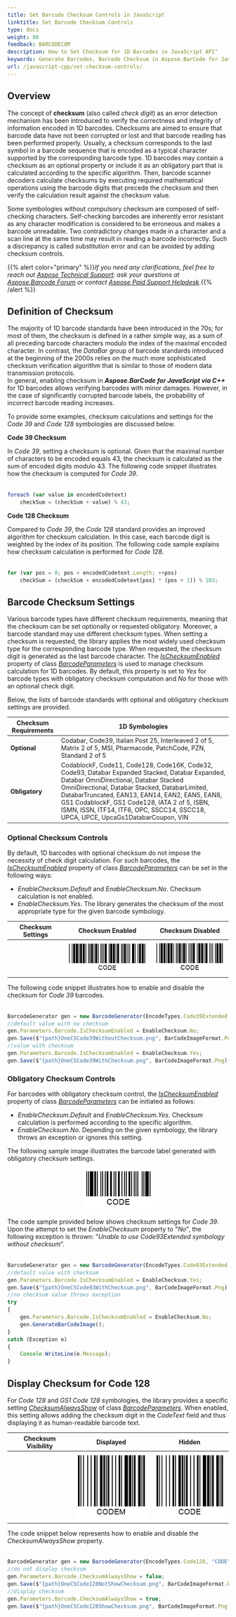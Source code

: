 ```yaml
---
title: Set Barcode Checksum Controls in JavaScript
linktitle: Set Barcode Checksum Controls
type: docs
weight: 80
feedback: BARCODECOM
description: How to Set Checksum for 1D Barcodes in JavaScript API"
keywords: Generate Barcodes, Barcode Checksum in Aspose.BarCode for JavaScript via C++, Generate Barcodes in Aspose.BarCode, Convert Barcode Size in Aspose.BarCode, Customized Barcode Checksum, Set Barcode Check Digit, Checksum Settings Aspose.BarCode
url: /javascript-cpp/set-checksum-controls/
---
```


## **Overview**
The concept of **checksum** (also called *check digit*) as an error detection mechanism has been introduced to verify the correctness and integrity of information encoded in 1D barcodes. Checksums are aimed to ensure that barcode data have not been corrupted or lost and that barcode reading has been performed properly. Usually, a checksum corresponds to the last symbol in a barcode sequence that is encoded as a typical character supported by the corresponding barcode type. 1D barcodes may contain a checksum as an optional property or include it as an obligatory part that is calculated according to the specific algorithm. Then, barcode scanner decoders calculate checksums by executing required mathematical operations using the barcode digits that precede the checksum and then verify the calculation result against the checksum value.  
  
Some symbologies without compulsory checksum are composed of self-checking characters. Self-checking barcodes are inherently error resistant as any character modification is considered to be erroneous and makes a barcode unreadable. Two contradictory changes made in a character and a scan line at the same time may result in reading a barcode incorrectly. Such a discrepancy is called substitution error and can be avoided by adding checksum controls.

{{% alert color="primary" %}}*If you need any clarifications, feel free to reach out [Aspose Technical Support](/barcode/javascript-cpp/technical-support/): ask your questions at [Aspose.Barcode Forum](https://forum.aspose.com/c/barcode/13) or contact [Aspose Paid Support Helpdesk](https://helpdesk.aspose.com/).*{{% /alert %}}
 
## **Definition of Checksum**
The majority of 1D barcode standards have been introduced in the 70s; for most of them, the checksum is defined in a rather simple way, as a sum of all preceding barcode characters modulo the index of the maximal encoded character. In contrast, the *DataBar* group of barcode standards introduced at the beginning of the 2000s relies on the much more sophisticated checksum verification algorithm that is similar to those of modern data transmission protocols.  
In general, enabling checksum in ***Aspose.BarCode for JavaScript via C++*** for 1D barcodes allows verifying barcodes with minor damages. However, in the case of significantly corrupted barcode labels, the probability of incorrect barcode reading increases.  
  
To provide some examples, checksum calculations and settings for the *Code 39* and *Code 128* symbologies are discussed below.  
  
**Code 39 Checksum**
  
In *Code 39*, setting a checksum is optional. Given that the maximal number of characters to be encoded equals 43, the checksum is calculated as the sum of encoded digits modulo 43. The following code snippet illustrates how the checksum is computed for *Code 39*.
  
```javascript

foreach (var value in encodedCodetext)
    checkSum = (checkSum + value) % 43;

```
  
**Code 128 Checksum**  
  
Compared to *Code 39*, the *Code 128* standard provides an improved algorithm for checksum calculation. In this case, each barcode digit is weighted by the index of its position. The following code sample explains how checksum calculation is performed for *Code 128*.
  
```javascript

for (var pos = 0; pos < encodedCodetext.Length; ++pos)
    checkSum = (checkSum + encodedCodetext[pos] * (pos + 1)) % 103;

``` 
  
## **Barcode Checksum Settings**
Various barcode types have different checksum requirements, meaning that the checksum can be set optionally or requested obligatory. Moreover, a barcode standard may use different checksum types. When setting a checksum is requested, the library applies the most widely used checksum type for the corresponding barcode type. When requested, the checksum digit is generated as the last barcode character. The [*IsChecksumEnabled*](https://reference.aspose.com/barcode/javascript-cpp/aspose.barcode.generation/barcodeparameters/properties/ischecksumenabled) property of class [*BarcodeParameters*](https://reference.aspose.com/barcode/javascript-cpp/aspose.barcode.generation/barcodeparameters) is used to manage checksum calculation for 1D barcodes. By default, this property is set to *Yes* for barcode types with obligatory checksum computation and *No* for those with an optional check digit.  
  
Below, the lists of barcode standards with optional and obligatory checksum settings are provided.
  
|Checksum Requirements|1D Symbologies|
|---|---|
|**Optional**|Codabar, Code39, Italian Post 25, Interleaved 2 of 5, Matrix 2 of 5, MSI, Pharmacode, PatchCode, PZN, Standard 2 of 5|
|**Obligatory**|CodablockF, Code11, Code128, Code16K, Code32, Code93, Databar Expanded Stacked, Databar Expanded, Databar OmniDirectional, Databar Stacked OmniDirectional, Databar Stacked, DatabarLimited, DatabarTruncated, EAN13, EAN14, EAN2, EAN5, EAN8, GS1 CodablockF, GS1 Code128, IATA 2 of 5, ISBN, ISMN, ISSN, ITF14, ITF6, OPC, SSCC14, SSCC18, UPCA, UPCE, UpcaGs1DatabarCoupon, VIN|

### **Optional Checksum Controls**
By default, 1D barcodes with optional checksum do not impose the necessity of check digit calculation. For such barcodes, the [*IsChecksumEnabled*](https://reference.aspose.com/barcode/javascript-cpp/aspose.barcode.generation/barcodeparameters/properties/ischecksumenabled) property of class [*BarcodeParameters*](https://reference.aspose.com/barcode/javascript-cpp/aspose.barcode.generation/barcodeparameters) can be set in the following ways:
- *EnableChecksum.Default* and *EnableChecksum.No*. Checksum calculation is not enabled.
- *EnableChecksum.Yes*. The library generates the checksum of the most appropriate type for the given barcode symbology.
  
|Checksum Settings|Checksum Enabled|Checksum Disabled|
| :-: | :-: | :-: |
| |<img src="onecscode39withchecksum.png">|<img src="onecscode39withoutchecksum.png">|
  
The following code snippet illustrates how to enable and disable the checksum for *Code 39* barcodes.
  
```javascript

BarcodeGenerator gen = new BarcodeGenerator(EncodeTypes.Code39Extended, "CODE");
//default value with no checksum
gen.Parameters.Barcode.IsChecksumEnabled = EnableChecksum.No;
gen.Save($"{path}OneCSCode39WithoutChecksum.png", BarCodeImageFormat.Png);
//value with checksum
gen.Parameters.Barcode.IsChecksumEnabled = EnableChecksum.Yes;
gen.Save($"{path}OneCSCode39WithChecksum.png", BarCodeImageFormat.Png);

``` 
  
### **Obligatory Checksum Controls**
For barcodes with obligatory checksum control, the [*IsChecksumEnabled*](https://reference.aspose.com/barcode/javascript-cpp/aspose.barcode.generation/barcodeparameters/properties/ischecksumenabled) property of class [*BarcodeParameters*](https://reference.aspose.com/barcode/javascript-cpp/aspose.barcode.generation/barcodeparameters) can be initiated as follows:
- *EnableChecksum.Default* and *EnableChecksum.Yes*. Checksum calculation is performed according to the specific algorithm.
- *EnableChecksum.No*. Depending on the given symbology, the library throws an exception or ignores this setting.

The following sample image illustrates the barcode label generated with obligatory checksum settings.     
<p align="center"><img src="onecscode93withchecksum.png"></p>

The code sample provided below shows checksum settings for *Code 39*. Upon the attempt to set the *EnableChecksum* property to "*No*", the following exception is thrown: "*Unable to use Code93Extended symbology without checksum*".

```javascript

BarcodeGenerator gen = new BarcodeGenerator(EncodeTypes.Code93Extended, "CODE");
//default value with checksum
gen.Parameters.Barcode.IsChecksumEnabled = EnableChecksum.Yes;
gen.Save($"{path}OneCSCode93WithChecksum.png", BarCodeImageFormat.Png);
//no checksum value throws exception
try
{
    gen.Parameters.Barcode.IsChecksumEnabled = EnableChecksum.No;
    gen.GenerateBarCodeImage();
}
catch (Exception e)
{
    Console.WriteLine(e.Message);
}

```
  
## **Display Checksum for Code 128**
For *Code 128* and *GS1 Code 128* symbologies, the library provides a specific setting [*ChecksumAlwaysShow*](https://reference.aspose.com/barcode/javascript-cpp/aspose.barcode.generation/barcodeparameters/properties/checksumalwaysshow) of class [*BarcodeParameters*](https://reference.aspose.com/barcode/javascript-cpp/aspose.barcode.generation/barcodeparameters). When enabled, this setting allows adding the checksum digit in the *CodeText* field and thus displaying it as human-readable barcode text. 
  
|Checksum Visibility|Displayed|Hidden|
| :-: | :-: | :-: |
| |<img src="onecscode128showchecksum.png">|<img src="onecscode128notshowchecksum.png">|
  
The code snippet below represents how to enable and disable the *ChecksumAlwaysShow* property.
  
```javascript

BarcodeGenerator gen = new BarcodeGenerator(EncodeTypes.Code128, "CODE");
//do not display checksum
gen.Parameters.Barcode.ChecksumAlwaysShow = false;
gen.Save($"{path}OneCSCode128NotShowChecksum.png", BarCodeImageFormat.Png);
//display checksum
gen.Parameters.Barcode.ChecksumAlwaysShow = true;
gen.Save($"{path}OneCSCode128ShowChecksum.png", BarCodeImageFormat.Png);

``` 
